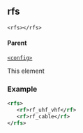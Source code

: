 ## rfs

`<rfs></rfs>`


#### Parent

[`<config>`][1]


This element



### Example

```xml
<rfs>
   <rf>rf_uhf_vhf</rf>
   <rf>rf_cable</rf>
</rfs>
```

[1]:	https://snap-one.github.io/docs-driverworks-xml/#common-xml-config